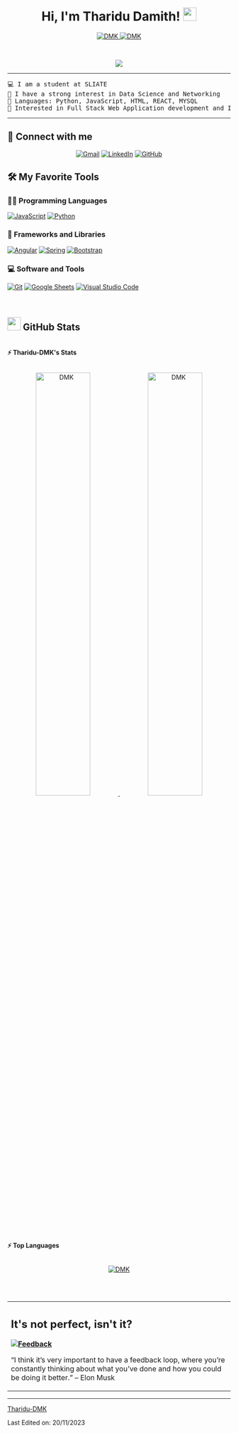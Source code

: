 <h1 align="center">
Hi, I'm Tharidu Damith!
	<a href="https://github.com/Tharidu-DMK" target="_self">
		<img src="https://media.giphy.com/media/hvRJCLFzcasrR4ia7z/giphy.gif" width="30">
	</a>
</h1>
<p align="center">
	<a href="https://github.com/Tharidu-DMK">
		<img src="https://komarev.com/ghpvc/?username=Tharidu-DMK&label=Profile%20views&color=0e75b6&style=flat" alt="DMK" />
	</a>
	<a href="https://github.com/Tharidu-DMK">
		<img src="https://img.shields.io/github/followers/Tharidu-DMK?label=Followers" alt="DMK" />
	</a>
</p>
<br/>
<p align="center">
	<a href="https://github.com/Tharidu-DMK">
		<img src="https://readme-typing-svg.herokuapp.com?lines=Softwear+Developer;Web+Developer;Photograper;Always%20learning%20new%20things&center=true&width=380&height=45">
	</a>
</p>

<hr>

<pre>
💻 I am a student at SLIATE 
📝 I have a strong interest in Data Science and Networking 
🌟 Languages: Python, JavaScript, HTML, REACT, MYSQL
🚩 Interested in Full Stack Web Application development and It related things
</pre>
<hr>

## 🤝 Connect with me
<p align="center">
	<a href="mailto:tharidutdmk@gmail.com"><img img src="https://img.shields.io/badge/gmail-%23EA4335.svg?style=plastic&logo=gmail&logoColor=white" alt="Gmail"/></a>
	<a href="https:/www.linkedin.com/in/tharidu-damith"><img src="https://img.shields.io/badge/linkedin-%230A66C2.svg?style=plastic&logo=linkedin&logoColor=white" alt="LinkedIn"/></a>
	<a href="https://github.com/Tharidu-DMK"><img src="https://img.shields.io/badge/github-%23181717.svg?style=plastic&logo=github&logoColor=white" alt="GitHub"/></a>
</p>

## 🛠️ My Favorite Tools

### 👨‍💻 Programming Languages

<p>
    <a href="https://github.com/Tharidu-DMK"><img alt="JavaScript" src="https://img.shields.io/badge/JavaScript%20-%23F7DF1E.svg?logo=javascript&logoColor=black"></a>
    <a href="https://github.com/Tharidu-DMK"><img alt="Python" src="https://img.shields.io/badge/Python%20-%2314354C.svg?logo=python&logoColor=white"></a>

### 🧰 Frameworks and Libraries

<p>
    <a href="https://github.com/Tharidu-DMK"><img alt="Angular" src="https://img.shields.io/badge/Angular%20-%23D00000.svg?logo=Angular&logoColor=white"></a>
    <a href="https://github.com/Tharidu-DMK"><img alt="Spring" src="https://img.shields.io/badge/Spring%20Boot%20-%2334A853.svg?logo=Springboot&logoColor=white"></a>
    <a href="https://github.com/Tharidu-DMK"><img alt="Bootstrap" src="https://img.shields.io/badge/Bootstrap%20-%23150458.svg?logo=Bootstrap&logoColor=white"></a>
</p>


### 💻 Software and Tools

<p>
    <a href="https://github.com/Tharidu-DMK"><img alt="Git" src="https://img.shields.io/badge/Git%20-%23F05033.svg?logo=git&logoColor=white"></a>
    <a href="https://github.com/Tharidu-DMK"><img alt="Google Sheets" src="https://img.shields.io/badge/Google%20Sheets%20-%2334A853.svg?logo=google%20sheets&logoColor=white"></a>
    <a href="https://github.com/Tharidu-DMK"><img alt="Visual Studio Code" src="https://img.shields.io/badge/Visual%20Studio%20Code-0078d7.svg?logo=visual-studio-code&logoColor=white"></a>
</p>
</br>

<!--
### 👨🏽‍💻 Workspace
<p>
    <a href="https://github.com/Bouaskaoun"><img alt="Macbook Air M1" src="https://img.shields.io/badge/Apple-MacBook_Air_2020-999999?style=for-the-badge&logo=apple&logoColor=white"></a>
    <a href="https://github.com/Bouaskaoun"><img alt="Spotify" src="https://img.shields.io/badge/Spotify-1ED760?&style=for-the-badge&logo=spotify&logoColor=white"></a>
</p>
-->


## <a href="https://github.com/Tharidu-DMK"><img src="https://www.blumbergdigital.com/wp-content/uploads/2020/10/stats-graphic-statistics-business-512.png" width="30"></a> GitHub Stats

<br/>
<summary><b>⚡ Tharidu-DMK's Stats</b></summary>
<br/>
<p align="center">
	<a href="https://github.com/Tharidu-DMK">
	<img width="49.5%" src="https://github-readme-stats.vercel.app/api?username=Tharidu-DMK&show_icons=true" alt="DMK">
	<img width="49.5%" src="https://github-readme-streak-stats.herokuapp.com/?user=Tharidu-DMK" alt="DMK">
	</a>
	<br/>
</p>
<br/>
<!--
<summary><b>⚡ Activity graph</b></summary>
<br/>
<p align="center">
	<a href="https://github.com/DMK">
		<img src="https://activity-graph.herokuapp.com/graph?username=Tharidu-DMK&bg_color=ffffff&color=000000&line=000000&point=000000&area=true&hide_border=true" alt="Tharidu-DMK">
	</a>
</p>
<br/>
-->
<summary><b>⚡ Top Languages</b></summary>
<br/>

<p align="center">
	<a href="https://github.com/Tharidu-DMK">
	<img src="https://github-readme-stats.vercel.app/api/top-langs/?username=Tharidu-DMK&langs_count=8&layout=compact" alt="DMK">
	</a>
	<br/>
<br/>
</p>
<br/>

<table style="border: none">
  <tr>
  <td width="50%" valign="top">


## It's not perfect, isn't it?

**<a href="https://github.com/Tharidu-DMK"><img alt="Feedback" src="https://img.shields.io/badge/Ask%20me-anything-1abc9c.svg"></a>**

“I think it’s very important to have a feedback loop, where you’re constantly thinking about what you’ve done and how you could be doing it better.”
– Elon Musk

  </td>
  </tr>
</table>

------

[Tharidu-DMK](https://github.com/Tharidu-DMK)

Last Edited on: 20/11/2023
